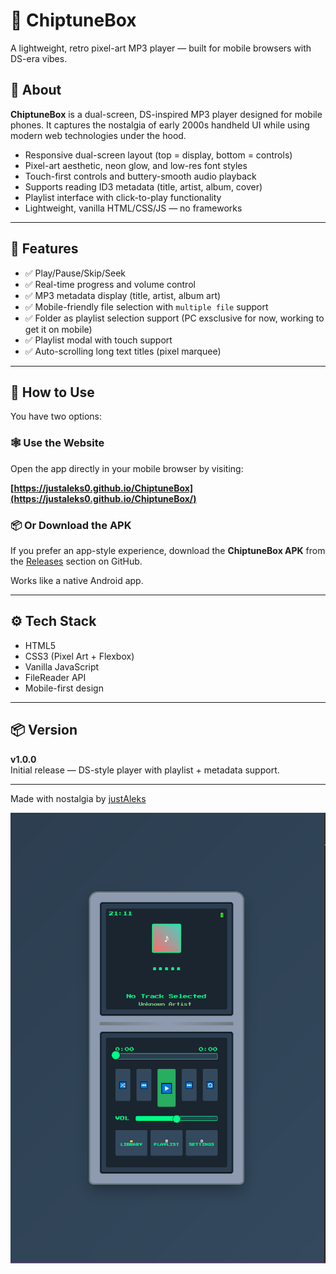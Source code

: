 # 🎵 ChiptuneBox

A lightweight, retro pixel-art MP3 player — built for mobile browsers with DS-era vibes.

## 📱 About

**ChiptuneBox** is a dual-screen, DS-inspired MP3 player designed for mobile phones. It captures the nostalgia of early 2000s handheld UI while using modern web technologies under the hood.

- Responsive dual-screen layout (top = display, bottom = controls)
- Pixel-art aesthetic, neon glow, and low-res font styles
- Touch-first controls and buttery-smooth audio playback
- Supports reading ID3 metadata (title, artist, album, cover)
- Playlist interface with click-to-play functionality
- Lightweight, vanilla HTML/CSS/JS — no frameworks

---

## 🚀 Features

- ✅ Play/Pause/Skip/Seek
- ✅ Real-time progress and volume control
- ✅ MP3 metadata display (title, artist, album art)
- ✅ Mobile-friendly file selection with `multiple file` support
- ✅ Folder as playlist selection support (PC exsclusive for now, working to get it on mobile)
- ✅ Playlist modal with touch support
- ✅ Auto-scrolling long text titles (pixel marquee)

---

## 📂 How to Use

You have two options:

### 🕸️ Use the Website  
Open the app directly in your mobile browser by visiting:

**[https://justaleks0.github.io/ChiptuneBox](https://justaleks0.github.io/ChiptuneBox/)**  


### 📦 Or Download the APK  
If you prefer an app-style experience, download the **ChiptuneBox APK** from the [Releases](https://github.com/justAleks0/ChiptuneBox/releases)  section on GitHub.

Works like a native Android app.


---

## ⚙️ Tech Stack

- HTML5
- CSS3 (Pixel Art + Flexbox)
- Vanilla JavaScript
- FileReader API
- Mobile-first design

---

## 📦 Version

**v1.0.0**  
Initial release — DS-style player with playlist + metadata support.

---

Made with nostalgia by [justAleks](https://github.com/justAleks)  

![screenshot](ChiptuneBoxPreview.png)
